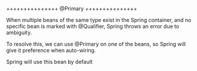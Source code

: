 +++++++++++++++
@Primary
+++++++++++++++

When multiple beans of the same type exist in the Spring container, and no specific bean is marked with @Qualifier, Spring throws an error due to ambiguity.

To resolve this, we can use @Primary on one of the beans, so Spring will give it preference when auto-wiring.

Spring will use this bean by default
